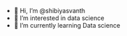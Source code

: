 - 👋 Hi, I’m @shibiyasvanth
- 👀 I’m interested in data science
- 🌱 I’m currently learning Data science
  
<!---
shibiyasvanth/shibiyasvanth is a ✨ special ✨ repository because its `README.md` (this file) appears on your GitHub profile.
You can click the Preview link to take a look at your changes.
--->
